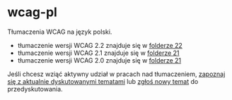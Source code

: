 # wcag-pl

Tłumaczenia WCAG na język polski.

- tłumaczenie wersji WCAG 2.2 znajduje się w [folderze 22](https://github.com/rotnicki/wcag-pl/tree/master/22)
- tłumaczenie wersji WCAG 2.1 znajduje się w [folderze 21](https://github.com/rotnicki/wcag-pl/tree/master/21)
- tłumaczenie wersji WCAG 2.0 znajduje się w [folderze 21](https://github.com/rotnicki/wcag-pl/tree/master/20)

Jeśli chcesz wziąć aktywny udział w pracach nad tłumaczeniem, [zapoznaj się z aktualnie dyskutowanymi tematami](https://github.com/rotnicki/wcag-pl/issues) lub [zgłoś nowy temat](https://github.com/rotnicki/wcag-pl/issues/new) do przedyskutowania.
